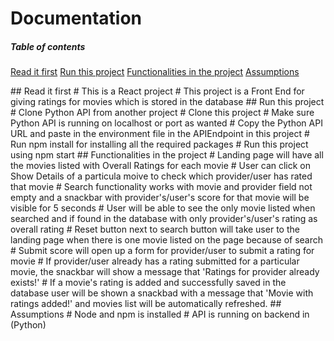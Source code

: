 # Documentation

##### Table of contents

[Read it first](#rif)
[Run this project](#rtp)
[Functionalities in the project](#fitp)
[Assumptions](#assumptions)


<a name="rif" />
## Read it first
# This is a React project
# This project is a Front End for giving ratings for movies which is stored in the database

<a name="rtp" />
## Run this project
# Clone Python API from another project 
# Clone this project
# Make sure Python API is running on localhost or port as wanted
# Copy the Python API URL and paste in the environment file in the APIEndpoint in this project
# Run npm install for installing all the required packages
# Run this project using npm start

<a name="fitp" />
## Functionalities in the project
# Landing page will have all the movies listed with Overall Ratings for each movie
# User can click on Show Details of a particula moive to check which provider/user has rated that movie
# Search functionality works with movie and provider field not empty and a snackbar with provider's/user's score for that movie will be visible for 5 seconds
# User will be able to see the only movie listed when searched and if found in the database with only provider's/user's rating as overall rating
# Reset button next to search button will take user to the landing page when there is one movie listed on the page because of search
# Submit score will open up a form for provider/user to submit a rating for movie
# If provider/user already has a rating submitted for a particular movie, the snackbar will show a message that 'Ratings for provider already exists!'
# If a movie's rating is added and successfully saved in the database user will be shown a snackbad with a message that 'Movie with ratings added!' and movies list will be automatically refreshed.

<a name="assumptions" />
## Assumptions
# Node and npm is installed
# API is running on backend in (Python)
